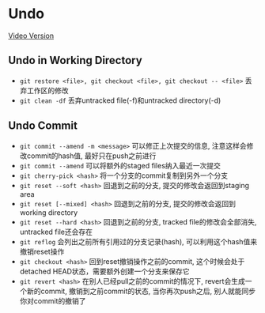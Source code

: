 # Undo

[Video Version](https://www.youtube.com/watch?v=FdZecVxzJbk&list=PL-osiE80TeTuRUfjRe54Eea17-YfnOOAx&index=2)

## Undo in Working Directory
* `git restore <file>, git checkout <file>, git checkout -- <file>` 丢弃工作区的修改
* `git clean -df` 丢弃untracked file(-f)和untracked directory(-d)

## Undo Commit
* `git commit --amend -m <message>` 可以修正上次提交的信息, 注意这样会修改commit的hash值, 最好只在push之前进行
* `git commit --amend` 可以将额外的staged files纳入最近一次提交
* `git cherry-pick <hash>` 将一个分支的commit复制到另外一个分支
* `git reset --soft <hash>` 回退到之前的分支, 提交的修改会返回到staging area
* `git reset [--mixed] <hash>` 回退到之前的分支, 提交的修改会返回到working directory
* `git reset --hard <hash>` 回退到之前的分支, tracked file的修改会全部消失, untracked file还会存在
* `git reflog` 会列出之前所有引用过的分支记录(hash), 可以利用这个hash值来撤销reset操作
* `git checkout <hash>` 回到reset撤销操作之前的commit, 这个时候会处于detached HEAD状态，需要额外创建一个分支来保存它
* `git revert <hash>` 在别人已经pull之前的commit的情况下, revert会生成一个新的commit, 撤销到之前commit的状态,
当你再次push之后, 别人就能同步你对commit的撤销了
